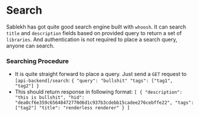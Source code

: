 # Search 
Sablekh has got quite good search engine built with `whoosh`. It can search `title` and `description` fields based on provided query to return a set of `libraries`. And authentication is not required to place a search query, anyone can search.

### Searching Procedure
* It is quite straight forward to place a query. Just send a `GET` request to  `[api-backend]/search`:
`{
    "query": "bullshit"
    "tags": ["tag1", "tag2"]
}`
* This should return response in following format:
`[
    {
        "description": "this is bullshit",
        "hid": "dea0cf6e359c65648472770d6d1c937b3cdebb15cadee276cebffe22",
        "tags": ["tag2"]
        "title": "renderless renderer"
    }
]`